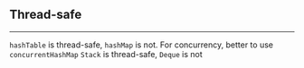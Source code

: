 ## Thread-safe
---
`hashTable`  is thread-safe, `hashMap` is not. For concurrency, better to use `concurrentHashMap`
`Stack` is thread-safe, `Deque` is not
